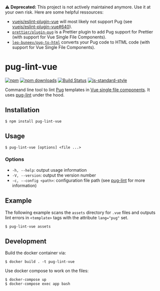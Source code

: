 :warning: **Deprecated:** This project is not actively maintained anymore. Use it at your own risk. Here are some helpful ressources:

- [vuejs/eslint-plugin-vue]() will most likely  not support Pug (see [vuejs/eslint-plugin-vue#640](https://github.com/vuejs/eslint-plugin-vue/issues/640#issuecomment-437631774)).
- [`prettier/plugin-pug`](https://github.com/prettier/plugin-pug) is a Prettier plugin to add Pug support for Prettier (with support for Vue Single File Components).
- [`leo-buneev/pug-to-html`](https://github.com/leo-buneev/pug-to-html) converts your Pug code to HTML code (with support for Vue Single File Components).

# pug-lint-vue

[![npm](https://img.shields.io/npm/v/pug-lint-vue.svg?style=flat-square)](https://www.npmjs.com/package/pug-lint-vue)
[![npm downloads](https://img.shields.io/npm/dt/pug-lint-vue.svg?style=flat-square)](https://www.npmjs.com/package/pug-lint-vue)
[![Build Status](https://img.shields.io/travis/sourceboat/pug-lint-vue.svg?style=flat-square)](https://travis-ci.org/sourceboat/pug-lint-vue)
[![js-standard-style](https://img.shields.io/badge/code%20style-standard-brightgreen.svg?style=flat-square)](http://standardjs.com/)

Command line tool to lint [Pug](https://github.com/pugjs/pug) templates in [Vue single file components](https://vuejs.org/v2/guide/single-file-components.html). It uses [pug-lint](https://github.com/pugjs/pug-lint) under the hood.

## Installation

```
$ npm install pug-lint-vue
```

## Usage

```
$ pug-lint-vue [options] <file ...>
```

### Options

* `-h, --help`: output usage information
* `-V, --version`: output the version number
* `-c, --config <path>`: configuration file path (see [pug-lint](https://github.com/pugjs/pug-lint#configuration-file) for more information)


## Example

The following example scans the `assets` directory for `.vue` files and outputs lint errors in `<template>` tags with the attribute `lang="pug"` set. 

```
$ pug-lint-vue assets
```

## Development

Build the docker container via:

```
$ docker build . -t pug-lint-vue
```

Use docker compose to work on the files:

```
$ docker-compose up
$ docker-compose exec app bash
```
